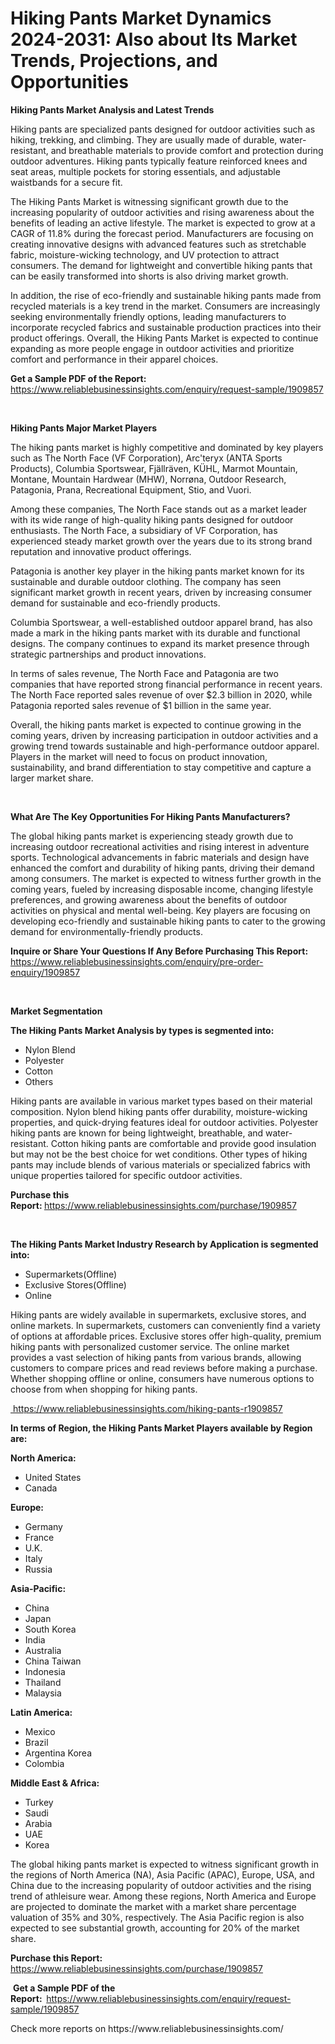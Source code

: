 <p><h1>Hiking Pants Market Dynamics 2024-2031: Also about Its Market Trends, Projections, and Opportunities</h1></p><p><strong>Hiking Pants Market Analysis and Latest Trends</strong></p>
<p><p>Hiking pants are specialized pants designed for outdoor activities such as hiking, trekking, and climbing. They are usually made of durable, water-resistant, and breathable materials to provide comfort and protection during outdoor adventures. Hiking pants typically feature reinforced knees and seat areas, multiple pockets for storing essentials, and adjustable waistbands for a secure fit.</p><p>The Hiking Pants Market is witnessing significant growth due to the increasing popularity of outdoor activities and rising awareness about the benefits of leading an active lifestyle. The market is expected to grow at a CAGR of 11.8% during the forecast period. Manufacturers are focusing on creating innovative designs with advanced features such as stretchable fabric, moisture-wicking technology, and UV protection to attract consumers. The demand for lightweight and convertible hiking pants that can be easily transformed into shorts is also driving market growth.</p><p>In addition, the rise of eco-friendly and sustainable hiking pants made from recycled materials is a key trend in the market. Consumers are increasingly seeking environmentally friendly options, leading manufacturers to incorporate recycled fabrics and sustainable production practices into their product offerings. Overall, the Hiking Pants Market is expected to continue expanding as more people engage in outdoor activities and prioritize comfort and performance in their apparel choices.</p></p>
<p><strong>Get a Sample PDF of the Report:&nbsp;</strong> <a href="https://www.reliablebusinessinsights.com/enquiry/request-sample/1909857">https://www.reliablebusinessinsights.com/enquiry/request-sample/1909857</a></p>
<p>&nbsp;</p>
<p><strong>Hiking Pants Major Market Players</strong></p>
<p><p>The hiking pants market is highly competitive and dominated by key players such as The North Face (VF Corporation), Arc'teryx (ANTA Sports Products), Columbia Sportswear, Fjällräven, KÜHL, Marmot Mountain, Montane, Mountain Hardwear (MHW), Norrøna, Outdoor Research, Patagonia, Prana, Recreational Equipment, Stio, and Vuori. </p><p>Among these companies, The North Face stands out as a market leader with its wide range of high-quality hiking pants designed for outdoor enthusiasts. The North Face, a subsidiary of VF Corporation, has experienced steady market growth over the years due to its strong brand reputation and innovative product offerings. </p><p>Patagonia is another key player in the hiking pants market known for its sustainable and durable outdoor clothing. The company has seen significant market growth in recent years, driven by increasing consumer demand for sustainable and eco-friendly products. </p><p>Columbia Sportswear, a well-established outdoor apparel brand, has also made a mark in the hiking pants market with its durable and functional designs. The company continues to expand its market presence through strategic partnerships and product innovations. </p><p>In terms of sales revenue, The North Face and Patagonia are two companies that have reported strong financial performance in recent years. The North Face reported sales revenue of over $2.3 billion in 2020, while Patagonia reported sales revenue of $1 billion in the same year. </p><p>Overall, the hiking pants market is expected to continue growing in the coming years, driven by increasing participation in outdoor activities and a growing trend towards sustainable and high-performance outdoor apparel. Players in the market will need to focus on product innovation, sustainability, and brand differentiation to stay competitive and capture a larger market share.</p></p>
<p>&nbsp;</p>
<p><strong>What Are The Key Opportunities For Hiking Pants Manufacturers?</strong></p>
<p><p>The global hiking pants market is experiencing steady growth due to increasing outdoor recreational activities and rising interest in adventure sports. Technological advancements in fabric materials and design have enhanced the comfort and durability of hiking pants, driving their demand among consumers. The market is expected to witness further growth in the coming years, fueled by increasing disposable income, changing lifestyle preferences, and growing awareness about the benefits of outdoor activities on physical and mental well-being. Key players are focusing on developing eco-friendly and sustainable hiking pants to cater to the growing demand for environmentally-friendly products.</p></p>
<p><strong>Inquire or Share Your Questions If Any Before Purchasing This Report:</strong> <a href="https://www.reliablebusinessinsights.com/enquiry/pre-order-enquiry/1909857">https://www.reliablebusinessinsights.com/enquiry/pre-order-enquiry/1909857</a></p>
<p>&nbsp;</p>
<p><strong>Market Segmentation</strong></p>
<p><strong>The Hiking Pants Market Analysis by types is segmented into:</strong></p>
<p><ul><li>Nylon Blend</li><li>Polyester</li><li>Cotton</li><li>Others</li></ul></p>
<p><p>Hiking pants are available in various market types based on their material composition. Nylon blend hiking pants offer durability, moisture-wicking properties, and quick-drying features ideal for outdoor activities. Polyester hiking pants are known for being lightweight, breathable, and water-resistant. Cotton hiking pants are comfortable and provide good insulation but may not be the best choice for wet conditions. Other types of hiking pants may include blends of various materials or specialized fabrics with unique properties tailored for specific outdoor activities.</p></p>
<p><strong>Purchase this Report:&nbsp;</strong><a href="https://www.reliablebusinessinsights.com/purchase/1909857">https://www.reliablebusinessinsights.com/purchase/1909857</a></p>
<p>&nbsp;</p>
<p><strong>The Hiking Pants Market Industry Research by Application is segmented into:</strong></p>
<p><ul><li>Supermarkets(Offline)</li><li>Exclusive Stores(Offline)</li><li>Online</li></ul></p>
<p><p>Hiking pants are widely available in supermarkets, exclusive stores, and online markets. In supermarkets, customers can conveniently find a variety of options at affordable prices. Exclusive stores offer high-quality, premium hiking pants with personalized customer service. The online market provides a vast selection of hiking pants from various brands, allowing customers to compare prices and read reviews before making a purchase. Whether shopping offline or online, consumers have numerous options to choose from when shopping for hiking pants.</p></p>
<p><a href="https://www.reliablebusinessinsights.com/hiking-pants-r1909857">&nbsp;https://www.reliablebusinessinsights.com/hiking-pants-r1909857</a></p>
<p><strong>In terms of Region, the Hiking Pants Market Players available by Region are:</strong></p>
<p>
    <p> <strong> North America: </strong>
        <ul>
            <li>United States</li>
            <li>Canada</li>
        </ul>
        </p> 
    <p> <strong> Europe: </strong>
        <ul>
            <li>Germany</li>
            <li>France</li>
            <li>U.K.</li>
            <li>Italy</li>
            <li>Russia</li>
        </ul>
        </p> 
    <p> <strong> Asia-Pacific: </strong>
        <ul>
            <li>China</li>
            <li>Japan</li>
            <li>South Korea</li>
            <li>India</li>
            <li>Australia</li>
            <li>China Taiwan</li>
            <li>Indonesia</li>
            <li>Thailand</li>
            <li>Malaysia</li>
        </ul>
        </p> 
    <p> <strong> Latin America: </strong>
        <ul>
            <li>Mexico</li>
            <li>Brazil</li>
            <li>Argentina Korea</li>
            <li>Colombia</li>
        </ul>
        </p> 
    <p> <strong> Middle East & Africa: </strong>
        <ul>
            <li>Turkey</li>
            <li>Saudi</li>
            <li>Arabia</li>
            <li>UAE</li>
            <li>Korea</li>
        </ul>
    </p>
    </p>
<p><p>The global hiking pants market is expected to witness significant growth in the regions of North America (NA), Asia Pacific (APAC), Europe, USA, and China due to the increasing popularity of outdoor activities and the rising trend of athleisure wear. Among these regions, North America and Europe are projected to dominate the market with a market share percentage valuation of 35% and 30%, respectively. The Asia Pacific region is also expected to see substantial growth, accounting for 20% of the market share.</p></p>
<p><strong>Purchase this Report: </strong><a href="https://www.reliablebusinessinsights.com/purchase/1909857">https://www.reliablebusinessinsights.com/purchase/1909857</a></p>
<p>&nbsp;<strong>Get a Sample PDF of the Report:&nbsp;&nbsp;</strong><a href="https://www.reliablebusinessinsights.com/enquiry/request-sample/1909857">https://www.reliablebusinessinsights.com/enquiry/request-sample/1909857</a></p>
<p><strong></strong></p>
<p>Check more reports on https://www.reliablebusinessinsights.com/</p>